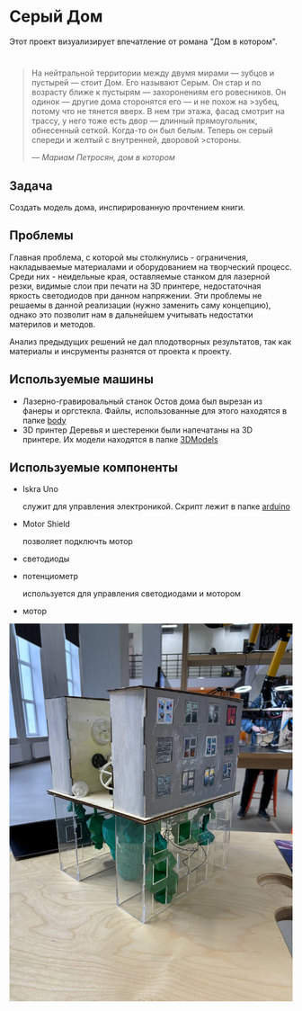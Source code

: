 # Серый Дом

Этот проект визуализирует впечатление от романа "Дом в котором".

> #
>На нейтральной территории между двумя мирами — зубцов и пустырей — стоит Дом. Его называют Серым. Он стар и по возрасту ближе к пустырям — захоронениям его ровесников. Он одинок — другие дома сторонятся его — и не похож на >зубец, потому что не тянется вверх. В нем три этажа, фасад смотрит на трассу, у него тоже есть двор — длинный прямоугольник, обнесенный сеткой. Когда-то он был белым. Теперь он серый спереди и желтый с внутренней, дворовой >стороны. 
>
> *— Мариам Петросян, дом в котором*

## Задача

Создать модель дома, инспирированную прочтением книги. 

## Проблемы

Главная проблема, с которой мы столкнулись - ограничения, накладываемые материалами и оборудованием на творческий процесс. Среди них - неидельные края, оставляемые станком для лазерной резки, видимые слои при печати на 3D принтере, недостаточная яркость светодиодов при данном напряжении. Эти проблемы не решаемы в данной реализации (нужно заменить саму концепцию), однако это позволит нам в дальнейшем учитывать недостатки материлов и методов. 

Анализ предыдущих решений не дал плодотворных результатов, так как материалы и инсрументы разнятся от проекта к проекту.  

## Используемые машины

- Лазерно-гравировальный станок
   Остов дома был вырезан из фанеры и оргстекла. Файлы, использованные для этого находятся в папке [body](https://github.com/Tamara-Kaplun/Grey_House/tree/main/body)
- 3D принтер
  Деревья и шестеренки были напечатаны на 3D принтере. Их модели находятся в папке [3DModels](https://github.com/Tamara-Kaplun/Grey_House/tree/main/3DModels)
  
## Используемые компоненты
- Iskra Uno

  служит для управления электроникой. Скрипт лежит в папке [arduino](https://github.com/Tamara-Kaplun/Grey_House/tree/main/arduino)
- Motor Shield

  позволяет подключть мотор
- светодиоды
- потенциометр

   используется для управления светодиодами и мотором
- мотор

![Одна собака](https://github.com/Tamara-Kaplun/Grey_House/blob/main/imag/1.jpeg)

